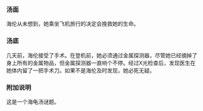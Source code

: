 

### 汤面

海伦从未想到，她乘坐飞机旅行的决定会挽救她的生命。

### 汤底

几天前，海伦接受了手术。在登机前，她必须通过金属探测器，尽管她已经摘掉了身上所有的金属物品，但金属探测器一直响个不停。经过X光检查后，发现医生在她体内留了一把手术刀。如果不是海伦及时发现，她必死无疑。

### 附加说明
这是一个海龟汤谜题。
